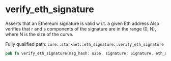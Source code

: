 # verify_eth_signature

Asserts that an Ethereum signature is valid w.r.t. a given Eth address Also verifies that r and s components of the signature are in the range (0, N), where N is the size of the curve.

Fully qualified path: `core::starknet::eth_signature::verify_eth_signature`

```rust
pub fn verify_eth_signature(msg_hash: u256, signature: Signature, eth_address: EthAddress)
```

